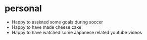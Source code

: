 # personal

- Happy to assisted some goals during soccer
- Happy to have made cheese cake
- Happy to have watched some Japanese related youtube videos